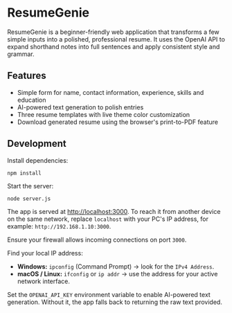 # ResumeGenie

ResumeGenie is a beginner-friendly web application that transforms a few simple inputs into a polished, professional resume. It uses the OpenAI API to expand shorthand notes into full sentences and apply consistent style and grammar.

## Features
- Simple form for name, contact information, experience, skills and education
- AI-powered text generation to polish entries
- Three resume templates with live theme color customization
- Download generated resume using the browser's print-to-PDF feature

## Development

Install dependencies:
```
npm install
```

Start the server:
```
node server.js
```

The app is served at [http://localhost:3000](http://localhost:3000). To reach it from another device on the same network, replace
`localhost` with your PC's IP address, for example: `http://192.168.1.10:3000`.

Ensure your firewall allows incoming connections on port `3000`.

Find your local IP address:
- **Windows:** `ipconfig` (Command Prompt) → look for the `IPv4 Address`.
- **macOS / Linux:** `ifconfig` or `ip addr` → use the address for your active network interface.

Set the `OPENAI_API_KEY` environment variable to enable AI-powered text generation. Without it, the app falls back to returning the raw text provided.
